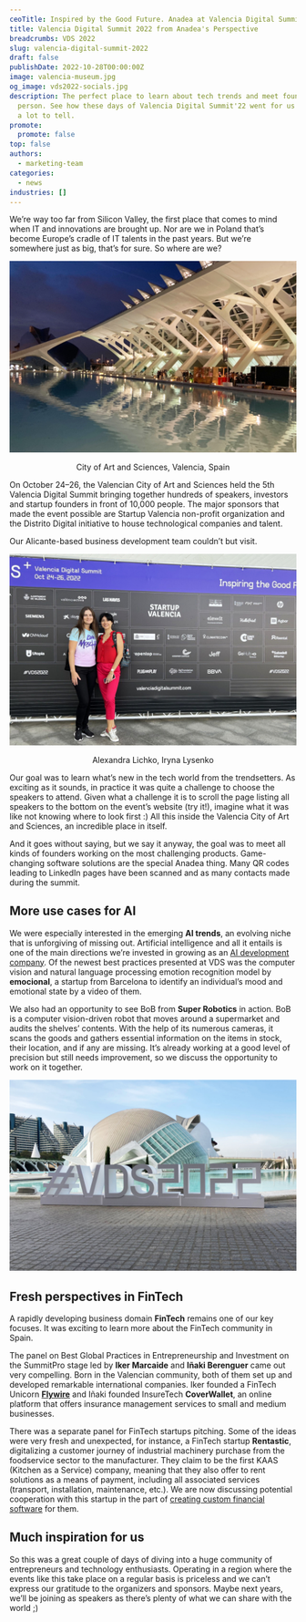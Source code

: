 ```yaml
---
ceoTitle: Inspired by the Good Future. Anadea at Valencia Digital Summit 2022
title: Valencia Digital Summit 2022 from Anadea's Perspective
breadcrumbs: VDS 2022
slug: valencia-digital-summit-2022
draft: false
publishDate: 2022-10-28T00:00:00Z
image: valencia-museum.jpg
og_image: vds2022-socials.jpg
description: The perfect place to learn about tech trends and meet founders in
  person. See how these days of Valencia Digital Summit'22 went for us - there's
  a lot to tell.
promote:
  promote: false
top: false
authors:
  - marketing-team
categories:
  - news
industries: []
---
```

We’re way too far from Silicon Valley, the first place that comes to mind when IT and innovations are brought up. Nor are we in Poland that’s become Europe’s cradle of IT talents in the past years. But we’re somewhere just as big, that’s for sure. So where are we?

![](valencia-museum.jpg)

<center><small style="font-size: 14px">City of Art and Sciences, Valencia, Spain</small></center>

On October 24–26, the Valencian City of Art and Sciences held the 5th Valencia Digital Summit bringing together hundreds of speakers, investors and startup founders in front of 10,000 people. The major sponsors that made the event possible are Startup Valencia non-profit organization and the Distrito Digital initiative to house technological companies and talent.

Our Alicante-based business development team couldn’t but visit.

![](sales.jpg)

<center><small style="font-size: 14px">Alexandra Lichko, Iryna Lysenko</small></center>

Our goal was to learn what’s new in the tech world from the trendsetters. As exciting as it sounds, in practice it was quite a challenge to choose the speakers to attend. Given what a challenge it is to scroll the page listing all speakers to the bottom on the event’s website (try it!), imagine what it was like not knowing where to look first :) All this inside the Valencia City of Art and Sciences, an incredible place in itself.

And it goes without saying, but we say it anyway, the goal was to meet all kinds of founders working on the most challenging products. Game-changing software solutions are the special Anadea thing. Many QR codes leading to LinkedIn pages have been scanned and as many contacts made during the summit.

## More use cases for AI
We were especially interested in the emerging __AI trends__, an evolving niche that is unforgiving of missing out. Artificial intelligence and all it entails is one of the main directions we’re invested in growing as an <a href="https://anadea.info/solutions/machine-learning-software-development" target="_blank">AI development company</a>. Of the newest best practices presented at VDS was the computer vision and natural language processing emotion recognition model by __emocional__, a startup from Barcelona to identify an individual’s mood and emotional state by a video of them.

We also had an opportunity to see BoB from __Super Robotics__ in action. BoB is a computer vision-driven robot that moves around a supermarket and audits the shelves’ contents. With the help of its numerous cameras, it scans the goods and gathers essential information on the items in stock, their location, and if any are missing. It’s already working at a good level of precision but still needs improvement, so we discuss the opportunity to work on it together.

![](vds2022.jpg)

## Fresh perspectives in FinTech
A rapidly developing business domain __FinTech__ remains one of our key focuses. It was exciting to learn more about the FinTech community in Spain.

The panel on Best Global Practices in Entrepreneurship and Investment on the SummitPro stage led by __Iker Marcaide__ and __Iñaki Berenguer__ came out very compelling. Born in the Valencian community, both of them set up and developed remarkable international companies. Iker founded a FinTech Unicorn __<a href="https://byentrepreneur.com/entrepreneur/flywire-introducing-the-third-spanish-unicorn/" target="_blank" rel="nofollow">Flywire</a>__ and Iñaki founded InsureTech __CoverWallet__, an online platform that offers insurance management services to small and medium businesses.

There was a separate panel for FinTech startups pitching. Some of the ideas were very fresh and unexpected, for instance, a FinTech startup __Rentastic__, digitalizing a customer journey of industrial machinery purchase from the foodservice sector to the manufacturer. They claim to be the first KAAS (Kitchen as a Service) company, meaning that they also offer to rent solutions as a means of payment, including all associated services (transport, installation, maintenance, etc.). We are now discussing potential cooperation with this startup in the part of <a href="https://anadea.info/solutions/financial-software-development" target="_blank">creating custom financial software</a> for them.

## Much inspiration for us
So this was a great couple of days of diving into a huge community of entrepreneurs and technology enthusiasts. Operating in a region where the events like this take place on a regular basis is priceless and we can’t express our gratitude to the organizers and sponsors. Maybe next years, we’ll be joining as speakers as there’s plenty of what we can share with the world ;)
